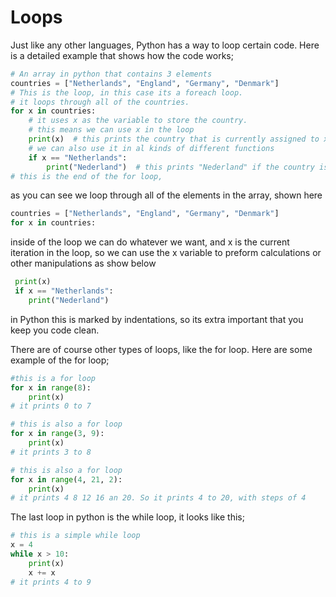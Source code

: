 # Loops

Just like any other languages, Python has a way to loop certain code. Here is a detailed example that shows how the code works;

```python
# An array in python that contains 3 elements
countries = ["Netherlands", "England", "Germany", "Denmark"]
# This is the loop, in this case its a foreach loop.
# it loops through all of the countries.
for x in countries:
    # it uses x as the variable to store the country.
    # this means we can use x in the loop
    print(x)  # this prints the country that is currently assigned to x.
    # we can also use it in al kinds of different functions
    if x == "Netherlands":
        print("Nederland")  # this prints "Nederland" if the country is the netherlands
# this is the end of the for loop,
```

as you can see we loop through all of the elements in the array, shown here

```python
countries = ["Netherlands", "England", "Germany", "Denmark"]
for x in countries:
```

inside of the loop we can do whatever we want, and x is the current iteration in the loop, so we can use the x variable to preform calculations or other manipulations as show below

```python
 print(x)
 if x == "Netherlands":
 	print("Nederland")
```

in Python this is marked by indentations, so its extra important that you keep you code clean.

There are of course other types of loops, like the for loop. Here are some example of the for loop;

```python
#this is a for loop
for x in range(8):
    print(x)
# it prints 0 to 7

# this is also a for loop
for x in range(3, 9):
    print(x)
# it prints 3 to 8

# this is also a for loop
for x in range(4, 21, 2):
    print(x)
# it prints 4 8 12 16 an 20. So it prints 4 to 20, with steps of 4
```

The last loop in python is the while loop, it looks like this;

```python
# this is a simple while loop
x = 4
while x > 10:
    print(x)
    x += x
# it prints 4 to 9
```

